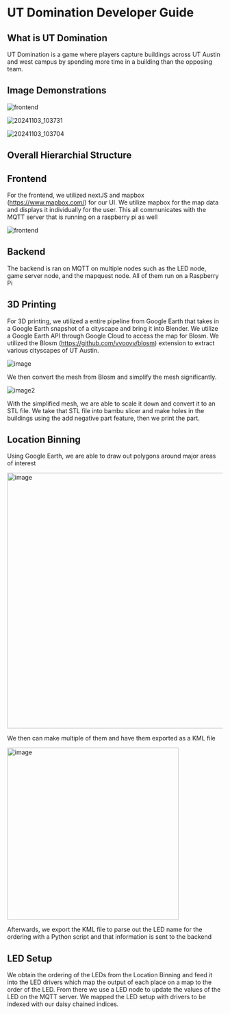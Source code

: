 # UT Domination Developer Guide

## What is UT Domination

UT Domination is a game where players capture buildings across UT Austin and west campus by spending more time in a building than the opposing team. 

## Image Demonstrations

![frontend](https://github.com/user-attachments/assets/7354c0ad-bf67-4f1d-b0f2-f60794f96a5b)

![20241103_103731](https://github.com/user-attachments/assets/763275d9-efed-48e1-a03f-cc31894a21f7)

![20241103_103704](https://github.com/user-attachments/assets/3e3b43a3-3986-424e-b2c5-7c26acb587f5)


## Overall Hierarchial Structure

## Frontend

For the frontend, we utilized nextJS and mapbox (https://www.mapbox.com/) for our UI. We utilize mapbox for the map data and displays it individually for the user. This all communicates with the MQTT server that is running on a raspberry pi as well 

![frontend](https://github.com/user-attachments/assets/956c44b8-9076-4e83-8848-741aaf84f8a6)

## Backend

The backend is ran on MQTT on multiple nodes such as the LED node, game server node, and the mapquest node. All of them run on a Raspberry Pi


## 3D Printing

For 3D printing, we utilized a entire pipeline from Google Earth that takes in a Google Earth snapshot of a cityscape and bring it into Blender. We utilize a Google Earth API through Google Cloud to access the map for Blosm. We utilized the Blosm (https://github.com/vvoovv/blosm) extension to extract various cityscapes of UT Austin.

![image](https://github.com/user-attachments/assets/a66cb80d-3f17-4115-a2bc-ce3cec8de09f)

We then convert the mesh from Blosm and simplify the mesh significantly. 

![image2](https://github.com/user-attachments/assets/78a278e7-efa1-4b03-a0a4-eaeb9b673326)


With the simplified mesh, we are able to scale it down and convert it to an STL file. We take that STL file into bambu slicer and make holes in the buildings using the add negative part feature, then we print the part.



## Location Binning

Using Google Earth, we are able to draw out polygons around major areas of interest 

<img width="596" alt="image" src="https://github.com/user-attachments/assets/b79c3b4b-d3bc-408e-be6c-67d49236c253">

We then can make multiple of them and have them exported as a KML file

<img width="401" alt="image" src="https://github.com/user-attachments/assets/592f384e-c317-44f1-a5a8-5b386ef5a5f8">

Afterwards, we export the KML file to parse out the LED name for the ordering with a Python script and that information is sent to the backend

## LED Setup

We obtain the ordering of the LEDs from the Location Binning and feed it into the LED drivers which map the output of each place on a map to the order of the LED. From there we use a LED node to update the values of the LED on the MQTT server. We mapped the LED setup with drivers to be indexed with our daisy chained indices. 


